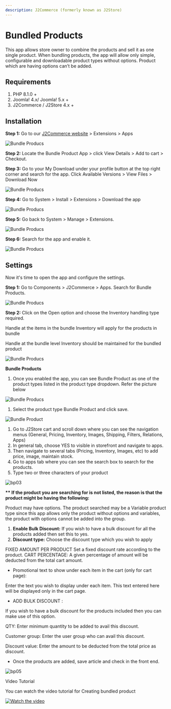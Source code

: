 ```yaml
---
description: J2Commerce (formerly known as J2Store)
---
```


# Bundled Products

This app allows store owner to combine the products and sell it as one single product. When bundling products, the app will allow only simple, configurable and downloadable product types without options. Product which are having options can’t be added.

## Requirements <a href="#requirements" id="requirements"></a>

1. PHP 8.1.0 +
2. Joomla! 4.x/ Joomla! 5.x +
3. J2Commerce / J2Store 4.x +

## Installation <a href="#installation" id="installation"></a>

**Step 1:** Go to our [J2Commerce website](https://www.j2commerce.com/) > Extensions > Apps

![Bundle Producs](<../../assets/bundled-1.webp>)

**Step 2:** Locate the Bundle Product App > click View Details > Add to cart > Checkout.&#x20;

**Step 3:** Go to your My Download under your profile button at the top right corner and search for the app. Click Available Versions > View Files > Download Now

![Bundle Producs](<../../assets/bundled-2.webp>)

**Step 4:** Go to System > Install > Extensions > Download the app

![Bundle Producs](<../../assets/user-group-3 (13).webp>)

**Step 5:** Go back to System > Manage > Extensions.

![Bundle Producs](<../../assets/user-group-5 (13).webp>)

**Step 6:** Search for the app and enable it.

![Bundle Producs](<../../assets/bundled-3.webp>)

## Settings <a href="#settings" id="settings"></a>

Now it's time to open the app and configure the settings. &#x20;

**Step 1:** Go to Components > J2Commerce > Apps. Search for Bundle Products.

![Bundle Producs](<../../assets/bundled-4.webp>)

**Step 2:** Click on the Open option and choose the Inventory handling type required.

Handle at the items in the bundle Inventory will apply for the products in bundle

Handle at the bundle level Inventory should be maintained for the bundled product

![Bundle Producs](<../../assets/bundled-5.webp>)

&#x20;**Bundle Products**

1. Once you enabled the app, you can see Bundle Product as one of the product types listed in the product type dropdown. Refer the picture below&#x20;

![Bundle Producs](<../../assets/bundled-6.webp>)

1. Select the product type Bundle Product and click save.

![Bundle Product](https://raw.githubusercontent.com/j2store/doc-images/master/apps/Bundled_products/bundld-product-03.png)

1. Go to J2Store cart and scroll down where you can see the navigation menus (General, Pricing, Inventory, Images, Shipping, Filters, Relations, Apps)
2. In general tab, choose YES to visible in storefront and navigate to apps.
3. Then navigate to several tabs (Pricing, Inventory, Images, etc) to add price, image, maintain stock.
4. Go to apps tab where you can see the search box to search for the products.
5. Type two or three characters of your product

![bp03](../../assets/bundled-7.webp)

**\*\* If the product you are searching for is not listed, the reason is that the product might be having the following:**

Product may have options. The product searched may be a Variable product type since this app allows only the product without options and variables, the product with options cannot be added into the group.

1. **Enable Bulk Discount:** If you wish to have a bulk discount for all the products added then set this to yes.
2. **Discount type:** Choose the discount type which you wish to apply

FIXED AMOUNT PER PRODUCT  Set a fixed discount rate according to the product. CART PERCENTAGE: A given percentage of amount will be deducted from the total cart amount.

* Promotional text to show under each item in the cart (only for cart page):

Enter the text you wish to display under each item. This text entered here will be displayed only in the cart page.

* ADD BULK DISCOUNT :

If you wish to have a bulk discount for the products included then you can make use of this option.

QTY: Enter minimum quantity to be added to avail this discount.

Customer group: Enter the user group who can avail this discount.

Discount value: Enter the amount to be deducted from the total price as discount.

* Once the products are added, save article and check in the front end.

![bp05](../../assets/bundled-8.webp)

Video Tutorial

You can watch the video tutorial for Creating bundled product

[![Watch the video](https://img.youtube.com/vi/az6iUckZnuc/0.jpg)](https://www.youtube.com/watch?v=az6iUckZnuc)
